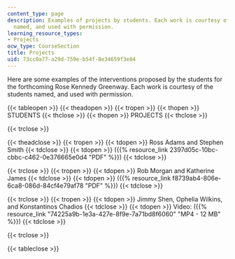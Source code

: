 ```yaml
---
content_type: page
description: Examples of projects by students. Each work is courtesy of the students
  named, and used with permission.
learning_resource_types:
- Projects
ocw_type: CourseSection
title: Projects
uid: 73cc0a77-a29d-759e-b54f-8e34659f3e84
---
```


Here are some examples of the interventions proposed by the students for the forthcoming Rose Kennedy Greenway. Each work is courtesy of the students named, and used with permission.

{{< tableopen >}}
{{< theadopen >}}
{{< tropen >}}
{{< thopen >}}
STUDENTS
{{< thclose >}}
{{< thopen >}}
PROJECTS
{{< thclose >}}

{{< trclose >}}

{{< theadclose >}}
{{< tropen >}}
{{< tdopen >}}
Ross Adams and Stephen Smith
{{< tdclose >}}
{{< tdopen >}}
({{% resource_link 2397d05c-10bc-cbbc-c462-0e376665e0d4 "PDF" %}})
{{< tdclose >}}

{{< trclose >}}
{{< tropen >}}
{{< tdopen >}}
Rob Morgan and Katherine James
{{< tdclose >}}
{{< tdopen >}}
({{% resource_link f8739ab4-806e-6ca8-086d-84cf4e79af78 "PDF" %}})
{{< tdclose >}}

{{< trclose >}}
{{< tropen >}}
{{< tdopen >}}
Jimmy Shen, Ophelia Wilkins, and Konstantinos Chadios
{{< tdclose >}}
{{< tdopen >}}
Video: ({{% resource_link "74225a9b-1e3a-427e-8f9e-7a71bd8f6060" "MP4 - 12 MB" %}})
{{< tdclose >}}

{{< trclose >}}

{{< tableclose >}}